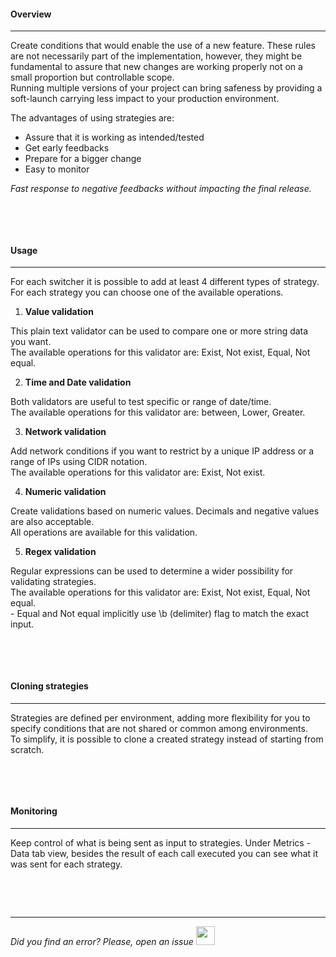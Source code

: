 #### Overview
* * *

Create conditions that would enable the use of a new feature. These rules are not necessarily part of the implementation, however, they might be fundamental to assure that new changes are working properly not on a small proportion but controllable scope.
</br>Running multiple versions of your project can bring safeness by providing a soft-launch carrying less impact to your production environment.

The advantages of using strategies are:
- Assure that it is working as intended/tested
- Get early feedbacks
- Prepare for a bigger change
- Easy to monitor

*Fast response to negative feedbacks without impacting the final release.*

<img src="https://raw.githubusercontent.com/switcherapi/switcherapi-assets/master/docs/SwitcherAPI_softlaunch.jpg" class="image-style" alt=""/>

</br></br>

#### Usage
* * *

For each switcher it is possible to add at least 4 different types of strategy.
</br>For each strategy you can choose one of the available operations.

1. **Value validation**

  This plain text validator can be used to compare one or more string data you want.
  </br>The available operations for this validator are: Exist, Not exist, Equal, Not equal.

2. **Time and Date validation**

  Both validators are useful to test specific or range of date/time.
  </br>The available operations for this validator are: between, Lower, Greater.

3. **Network validation**

  Add network conditions if you want to restrict by a unique IP address or a range of IPs using CIDR notation.
  </br>The available operations for this validator are: Exist, Not exist.

4. **Numeric validation**

  Create validations based on numeric values. Decimals and negative values are also acceptable.
  </br>All operations are available for this validation.

5. **Regex validation**

  Regular expressions can be used to determine a wider possibility for validating strategies.
  </br>The available operations for this validator are: Exist, Not exist, Equal, Not equal.
  </br>- Equal and Not equal  implicitly use \b (delimiter) flag to match the exact input.

<img src="[$ASSETS_LOCATION]/documentation/images/strategies/strategy_create.jpg" class="image-style shadow" alt=""/>

</br></br>

#### Cloning strategies
* * *

Strategies are defined per environment, adding more flexibility for you to specify conditions that are not shared or common among environments.
</br>To simplify, it is possible to clone a created strategy instead of starting from scratch.

<img src="[$ASSETS_LOCATION]/documentation/images/strategies/strategy_clone.jpg" class="image-style shadow" alt=""/><p>

</br></br>

#### Monitoring
* * *

Keep control of what is being sent as input to strategies. Under Metrics - Data tab view, besides the result of each call executed you can see what it was sent for each strategy.

<img src="[$ASSETS_LOCATION]/documentation/images/strategies/strategy_data_fail.jpg" class="image-style shadow" alt=""/><p>

</br></br>

* * *

*Did you find an error? Please, open an issue*
<a href="https://github.com/switcherapi/switcher-management/issues/new?title=fix:+[strategies.md]+-+[INSERT+SHORT+DESCRIPTION]" target="_blank">
    <img src="[$ASSETS_LOCATION]\github.svg" style="width: 30px;">
</a> 

